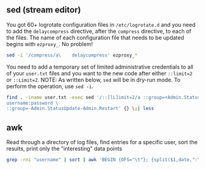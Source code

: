 ## sed (stream editor)

You got 60+ logrotate configuration files in `/etc/logrotate.d` and you need to add the `delaycompress` directive, after the `compress` directive, to each of the files. The name of each configuration file that needs to be updated begins with `ezproxy_`. No problem!

```bash
sed -i '/compress/a\    delaycompress' ezproxy_*
```

You need to add a temporary set of limited administrative credentials to all of your `user.txt` files and you want to the new code after either `::limit=2` or `::Limit=2`. NOTE: As written below, `sed` will be in dry-run mode. To perform the operation, use `sed -i`.

```bash
find . -iname user.txt -exec sed '/::[lL]imit=2/a ::group=+Admin.StatusUpdate+Admin.Restart \
username:password \
::group=-Admin.StatusUpdate-Admin.Restart' {} \;| less
``` 

## awk

Read through a directory of log files, find entries for a specific user, sort the results, print only the "interesting" data points

```bash
grep -rni "username" | sort | awk 'BEGIN {OFS="\t"}; {split($1,date,":"); print date[3], $2, $3, $4}'
```

